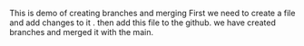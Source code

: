This is demo of creating branches and merging
First we need to create a file and add changes to it . then add this file to the github.
we have created branches and merged it with the main.